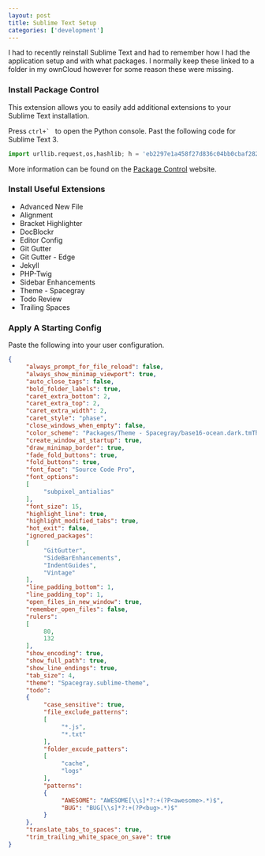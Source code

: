 ```yaml
---
layout: post
title: Sublime Text Setup
categories: ['development']
---
```

I had to recently reinstall Sublime Text and had to remember how I had the application setup and with what packages.  I normally keep these linked to a folder in my ownCloud however for some reason these were missing.

### Install Package Control ###

This extension allows you to easily add additional extensions to your Sublime Text installation.

Press ```ctrl+` ``` to open the Python console.  Past the following code for Sublime Text 3.

```python
import urllib.request,os,hashlib; h = 'eb2297e1a458f27d836c04bb0cbaf282' + 'd0e7a3098092775ccb37ca9d6b2e4b7d'; pf = 'Package Control.sublime-package'; ipp = sublime.installed_packages_path(); urllib.request.install_opener( urllib.request.build_opener( urllib.request.ProxyHandler()) ); by = urllib.request.urlopen( 'http://packagecontrol.io/' + pf.replace(' ', '%20')).read(); dh = hashlib.sha256(by).hexdigest(); print('Error validating download (got %s instead of %s), please try manual install' % (dh, h)) if dh != h else open(os.path.join( ipp, pf), 'wb' ).write(by)
```

More information can be found on the [Package Control](https://sublime.wbond.net) website.

### Install Useful Extensions ###

- Advanced New File
- Alignment
- Bracket Highlighter
- DocBlockr
- Editor Config
- Git Gutter
- Git Gutter - Edge
- Jekyll
- PHP-Twig
- Sidebar Enhancements
- Theme - Spacegray
- Todo Review
- Trailing Spaces

### Apply A Starting Config ###

Paste the following into your user configuration.

```json
{
     "always_prompt_for_file_reload": false,
     "always_show_minimap_viewport": true,
     "auto_close_tags": false,
     "bold_folder_labels": true,
     "caret_extra_bottom": 2,
     "caret_extra_top": 2,
     "caret_extra_width": 2,
     "caret_style": "phase",
     "close_windows_when_empty": false,
     "color_scheme": "Packages/Theme - Spacegray/base16-ocean.dark.tmTheme",
     "create_window_at_startup": true,
     "draw_minimap_border": true,
     "fade_fold_buttons": true,
     "fold_buttons": true,
     "font_face": "Source Code Pro",
     "font_options":
     [
          "subpixel_antialias"
     ],
     "font_size": 15,
     "highlight_line": true,
     "highlight_modified_tabs": true,
     "hot_exit": false,
     "ignored_packages":
     [
          "GitGutter",
          "SideBarEnhancements",
          "IndentGuides",
          "Vintage"
     ],
     "line_padding_bottom": 1,
     "line_padding_top": 1,
     "open_files_in_new_window": true,
     "remember_open_files": false,
     "rulers":
     [
          80,
          132
     ],
     "show_encoding": true,
     "show_full_path": true,
     "show_line_endings": true,
     "tab_size": 4,
     "theme": "Spacegray.sublime-theme",
     "todo":
     {
          "case_sensitive": true,
          "file_exclude_patterns":
          [
               "*.js",
               "*.txt"
          ],
          "folder_excude_patters":
          [
               "cache",
               "logs"
          ],
          "patterns":
          {
               "AWESOME": "AWESOME[\\s]*?:+(?P<awesome>.*)$",
               "BUG": "BUG[\\s]*?:+(?P<bug>.*)$"
          }
     },
     "translate_tabs_to_spaces": true,
     "trim_trailing_white_space_on_save": true
}
```
